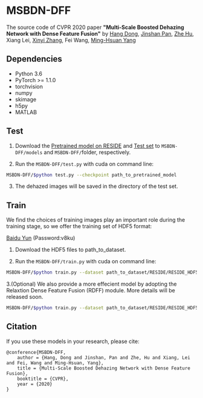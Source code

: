 # MSBDN-DFF
The source code of CVPR 2020 paper **"Multi-Scale Boosted Dehazing Network with Dense Feature Fusion"** by  [Hang Dong](https://sites.google.com/view/hdong/%E9%A6%96%E9%A1%B5), [Jinshan Pan](https://jspan.github.io/), [Zhe Hu](https://zjuela.github.io/), Xiang Lei, [Xinyi Zhang](http://xinyizhang.tech), Fei Wang, [Ming-Hsuan Yang](http://faculty.ucmerced.edu/mhyang/)

## Dependencies
* Python 3.6
* PyTorch >= 1.1.0
* torchvision
* numpy
* skimage
* h5py
* MATLAB

## Test
1. Download the [Pretrained model on RESIDE](https://drive.google.com/open?id=1da13IOlJ3FQfH6Duj_u1exmZzgXPaYXe) and
[Test set](https://drive.google.com/open?id=1qZlnJN4ybjunc2BGh6kjOUfFdVxuNS-P) to  ``MSBDN-DFF/models`` and ``MSBDN-DFF/``folder, respectively.

2. Run the ``MSBDN-DFF/test.py`` with cuda on command line: 
```bash
MSBDN-DFF/$python test.py --checkpoint path_to_pretrained_model
```

3. The dehazed images will be saved in the directory of the test set.

## Train
We find the choices of training images play an important role during the training stage, so we offer the training set of HDF5 format: 

[Baidu Yun](https://pan.baidu.com/s/1NqAaec3MFwFU9ZM2lfR_4w) (Password:v8ku)

1. Download the HDF5 files to path_to_dataset.

2. Run the ``MSBDN-DFF/train.py`` with cuda on command line: 
```bash
MSBDN-DFF/$python train.py --dataset path_to_dataset/RESIDE/RESIDE_HDF5_all/ --lr 1e-4 --batchSize 16 --model MSBDN-DFF --name MSBDN-DFF
```

3.(Optional) We also provide a more effecient model by adopting the Relaxtion Dense Feature Fusion (RDFF) module. More details will be released soon.
```bash
MSBDN-DFF/$python train.py --dataset path_to_dataset/RESIDE/RESIDE_HDF5_all/ --lr 1e-4 --batchSize 16 --model MSBDN-RDFF --name MSBDN-RDFF
```



## Citation

If you use these models in your research, please cite:

	@conference{MSBDN-DFF,
		author = {Hang, Dong and Jinshan, Pan and Zhe, Hu and Xiang, Lei and Fei, Wang and Ming-Hsuan, Yang},
		title = {Multi-Scale Boosted Dehazing Network with Dense Feature Fusion},
		booktitle = {CVPR},
		year = {2020}
	}
